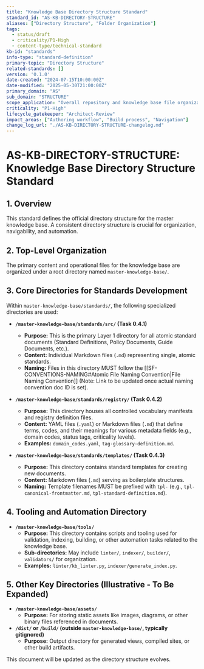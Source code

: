 ```yaml
---
title: "Knowledge Base Directory Structure Standard"
standard_id: "AS-KB-DIRECTORY-STRUCTURE"
aliases: ["Directory Structure", "Folder Organization"]
tags:
  - status/draft
  - criticality/P1-High
  - content-type/technical-standard
kb-id: "standards"
info-type: "standard-definition"
primary-topic: "Directory Structure"
related-standards: []
version: '0.1.0'
date-created: "2024-07-15T10:00:00Z"
date-modified: "2025-05-30T21:00:00Z"
primary_domain: "AS"
sub_domain: "STRUCTURE"
scope_application: "Overall repository and knowledge base file organization."
criticality: "P1-High"
lifecycle_gatekeeper: "Architect-Review"
impact_areas: ["Authoring workflow", "Build process", "Navigation"]
change_log_url: "./AS-KB-DIRECTORY-STRUCTURE-changelog.md"
---
```

# AS-KB-DIRECTORY-STRUCTURE: Knowledge Base Directory Structure Standard

## 1. Overview

This standard defines the official directory structure for the master knowledge base. A consistent directory structure is crucial for organization, navigability, and automation.

## 2. Top-Level Organization

The primary content and operational files for the knowledge base are organized under a root directory named `master-knowledge-base/`.

## 3. Core Directories for Standards Development

Within `master-knowledge-base/standards/`, the following specialized directories are used:

*   **`/master-knowledge-base/standards/src/` (Task 0.4.1)**
    *   **Purpose:** This is the primary Layer 1 directory for all atomic standard documents (Standard Definitions, Policy Documents, Guide Documents, etc.).
    *   **Content:** Individual Markdown files (`.md`) representing single, atomic standards.
    *   **Naming:** Files in this directory MUST follow the [[SF-CONVENTIONS-NAMING#Atomic File Naming Convention|File Naming Convention]] (Note: Link to be updated once actual naming convention doc ID is set).

*   **`/master-knowledge-base/standards/registry/` (Task 0.4.2)**
    *   **Purpose:** This directory houses all controlled vocabulary manifests and registry definition files.
    *   **Content:** YAML files (`.yaml`) or Markdown files (`.md`) that define terms, codes, and their meanings for various metadata fields (e.g., domain codes, status tags, criticality levels).
    *   **Examples:** `domain_codes.yaml`, `tag-glossary-definition.md`.

*   **`/master-knowledge-base/standards/templates/` (Task 0.4.3)**
    *   **Purpose:** This directory contains standard templates for creating new documents.
    *   **Content:** Markdown files (`.md`) serving as boilerplate structures.
    *   **Naming:** Template filenames MUST be prefixed with `tpl-` (e.g., `tpl-canonical-frontmatter.md`, `tpl-standard-definition.md`).

## 4. Tooling and Automation Directory

*   **`/master-knowledge-base/tools/`**
    *   **Purpose:** This directory contains scripts and tooling used for validation, indexing, building, or other automation tasks related to the knowledge base.
    *   **Sub-directories:** May include `linter/`, `indexer/`, `builder/`, `validators/` for organization.
    *   **Examples:** `linter/kb_linter.py`, `indexer/generate_index.py`.

## 5. Other Key Directories (Illustrative - To Be Expanded)

*   **`/master-knowledge-base/assets/`**
    *   **Purpose:** For storing static assets like images, diagrams, or other binary files referenced in documents.
*   **`/dist/` or `/build/` (outside `master-knowledge-base/`, typically gitignored)**
    *   **Purpose:** Output directory for generated views, compiled sites, or other build artifacts.

This document will be updated as the directory structure evolves.
```
